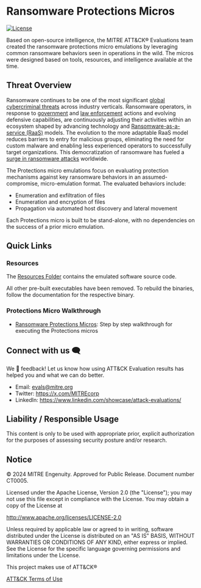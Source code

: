 # Ransomware Protections Micros

[![License](https://img.shields.io/badge/License-Apache_2.0-blue.svg)](https://opensource.org/licenses/Apache-2.0)

Based on open-source intelligence, the MITRE ATT&CK&reg; Evaluations team created
the ransomware protections micro emulations by leveraging common ransomware behaviors seen
in operations in the wild. The micros were designed based on tools, resources,
and intelligence available at the time.

## Threat Overview

Ransomware continues to be one of the most significant [global cybercriminal threats](https://www.dni.gov/files/CTIIC/documents/products/Worldwide_Ransomware_Activity_Oct_2022Sep_2023.pdf) across industry verticals. Ransomware operators, in response to [government](https://www.whitehouse.gov/briefing-room/statements-releases/2023/11/01/fact-sheet-biden-harris-administration-convenes-third-global-gathering-to-counter-ransomware/) and [law enforcement](https://www.justice.gov/opa/pr/us-department-justice-disrupts-hive-ransomware-variant) actions and evolving defensive capabilities, are continuously adjusting their activities within an ecosystem shaped by advancing technology and [Ransomware-as-a-service (RaaS)](https://www.ibm.com/topics/ransomware-as-a-service) models. The evolution to the more adaptable RaaS model reduces barriers to entry for malicious groups, eliminating the need for custom malware and enabling less experienced operators to successfully target organizations. This democratization of ransomware has fueled a [surge in ransomware attacks](https://www.corvusinsurance.com/blog/q4-ransomware-report) worldwide.

The Protections micro emulations focus on evaluating protection mechanisms against key ransomware behaviors in an assumed-compromise, micro-emulation format. The evaluated behaviors include:

- Enumeration and exfiltration of files
- Enumeration and encryption of files
- Propagation via automated host discovery and lateral movement

Each Protections micro is built to be stand-alone, with no dependencies on the success of a prior micro emulation.

## Quick Links

### Resources

The [Resources Folder](./Resources/) contains the emulated software source code.

All other pre-built executables have been removed. To rebuild the binaries,
follow the documentation for the respective binary.

### Protections Micro Walkthrough

- [Ransomware Protections Micros](./Emulation_Plan/ER6_Ransomware_Protections.md): Step by step
walkthrough for executing the Protections micros

## Connect with us 🗨️

We 💖 feedback! Let us know how using ATT&CK Evaluation results has helped you
and what we can do better.

- Email: <evals@mitre.org>
- Twitter: <https://x.com/MITREcorp>
- LinkedIn: <https://www.linkedin.com/showcase/attack-evaluations/>

## Liability / Responsible Usage

This content is only to be used with appropriate prior, explicit authorization
for the purposes of assessing security posture and/or research.

## Notice

© 2024 MITRE Engenuity. Approved for Public Release. Document number CT0005.

Licensed under the Apache License, Version 2.0 (the "License"); you may not use
this file except in compliance with the License. You may obtain a copy of the
License at

<http://www.apache.org/licenses/LICENSE-2.0>

Unless required by applicable law or agreed to in writing, software distributed
under the License is distributed on an "AS IS" BASIS, WITHOUT WARRANTIES OR
CONDITIONS OF ANY KIND, either express or implied. See the License for the specific
language governing permissions and limitations under the License.

This project makes use of ATT&CK®

[ATT&CK Terms of Use](https://attack.mitre.org/resources/terms-of-use/)
